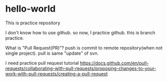 # hello-world
This is practice repository

I don't know how to use github. so now, I practice github.
this is branch practice.

What is "Pull Request(PR)"?
push is commit to remote repository(when not single project).
pull is same "update" of svn.

I need practice pull request tutorial
https://docs.github.com/en/pull-requests/collaborating-with-pull-requests/proposing-changes-to-your-work-with-pull-requests/creating-a-pull-request

